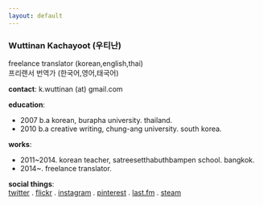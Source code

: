 ```yaml
---
layout: default
---
```


### Wuttinan Kachayoot (우티난)  


freelance translator (korean,english,thai)  
프리랜서 번역가 (한국어,영어,태국어)  

**contact**: k.wuttinan (at) gmail.com  

**education**:  
- 2007 b.a korean, burapha university. thailand.  
- 2010 b.a creative writing, chung-ang university. south korea.  

**works**:  
- 2011~2014. korean teacher, satreesetthabuthbampen school. bangkok.  
- 2014~. freelance translator.  

**social things**:  
[twitter](http://twitter.com/wuttinan) . [flickr](http://flickr.com/photos/eszett) . [instagram](http://instagr.am/wuttinanp) . [pinterest](http://pinterest.com/wuttinan) . [last.fm](http://last.fm/user/ping880727) . [steam](http://steamcommunity.com/id/wuttinan)
